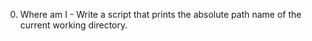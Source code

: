 0. Where am I - Write a script that prints the absolute path name of the current working directory.
